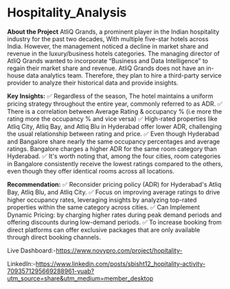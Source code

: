 # Hospitality_Analysis

**About the Project**
AtliQ Grands, a prominent player in the Indian hospitality industry for the past two decades, With multiple five-star hotels across India.
However, the management noticed a decline in market share and revenue in 
the luxury/business hotels categories. The managing director of AtliQ Grands wanted to incorporate “Business and Data Intelligence” to regain their market share and revenue.
AtliQ Grands does not have an in-house data analytics team. Therefore, they plan to hire a third-party service provider to analyze their historical data and provide insights.

**Key Insights:**
✅ Regardless of the season, The hotel maintains a uniform pricing strategy throughout the entire year, commonly referred to as ADR.
✅ There is a correlation between Average Rating & occupancy % (i.e more the rating more the occupancy % and vice versa)
✅ High-rated properties like Atliq City, Atliq Bay, and Atliq Blu in Hyderabad offer lower ADR, challenging the usual relationship between rating and price.
✅ Even though Hyderabad and Bangalore share nearly the same occupancy percentages and average ratings. Bangalore charges a higher ADR for the same room category than Hyderabad.
✅ It's worth noting that, among the four cities, room categories in Bangalore consistently receive the lowest ratings compared to the others, even though they offer identical rooms across all locations.

**Recommendation:**
✅ Reconsider pricing policy (ADR) for Hyderabad's Atliq Bay, Atliq Blu, and Atliq City.
✅ Focus on improving average ratings to drive higher occupancy rates, leveraging insights by analyzing top-rated properties within the same category across cities.
✅ Can Implement Dynamic Pricing: by charging higher rates during peak demand periods and offering discounts during low-demand periods.
✅ To increase booking from direct platforms can offer exclusive packages that are only available through direct booking channels.

Live Dashboard:-https://www.novypro.com/project/hopitality-

LinkedIn:-https://www.linkedin.com/posts/sbisht12_hopitality-activity-7093571295669288961-yuab?utm_source=share&utm_medium=member_desktop

